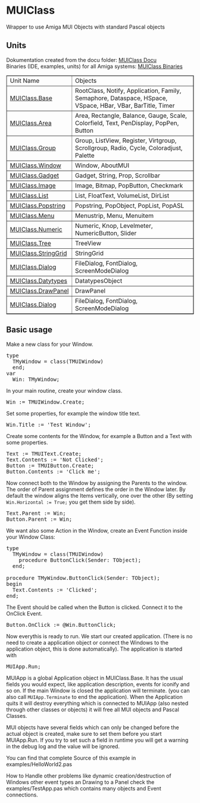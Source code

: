 # MUIClass
Wrapper to use Amiga MUI Objects with standard Pascal objects

## Units
Dokumentation created from the docu folder: <a href="http://build.alb42.de/MUIClass/html/">MUIClass Docu</a><BR>
Binaries (IDE, examples, units) for all Amiga systems: <a href="http://build.alb42.de/MUIClass/">MUIClass Binaries</a><BR>
<table border=1>
<tr><td>Unit Name</td><td>Objects</td></tr>
<tr><td><a href="http://www.alb42.de/muiclass-docu/muiclass.base/index.html">MUIClass.Base</a></td><td>RootClass, Notify, Application, Family, Semaphore, Dataspace, HSpace, VSpace, HBar, VBar, BarTitle, Timer</td></tr>
<tr><td><a href="http://www.alb42.de/muiclass-docu/muiclass.area/index.html">MUIClass.Area</a></td><td>Area, Rectangle, Balance, Gauge, Scale, Colorfield, Text, PenDisplay, PopPen, Button</td></tr>
<tr><td><a href="http://www.alb42.de/muiclass-docu/muiclass.group/index.html">MUIClass.Group</a></td><td>Group, ListView, Register, Virtgroup, Scrollgroup, Radio, Cycle, Coloradjust, Palette</td></tr>
<tr><td><a href="http://www.alb42.de/muiclass-docu/muiclass.window/index.html">MUIClass.Window</a></td><td>Window, AboutMUI</td></tr>
<tr><td><a href="http://www.alb42.de/muiclass-docu/muiclass.gadget/index.html">MUIClass.Gadget</a></td><td>Gadget, String, Prop, Scrollbar</td></tr>
<tr><td><a href="http://www.alb42.de/muiclass-docu/muiclass.image/index.html">MUIClass.Image</a></td><td>Image, Bitmap, PopButton, Checkmark</td></tr>
<tr><td><a href="http://www.alb42.de/muiclass-docu/muiclass.list/index.html">MUIClass.List</a></td><td>List, FloatText, VolumeList, DirList</td></tr>
<tr><td><a href="http://www.alb42.de/muiclass-docu/muiclass.popstring/index.html">MUIClass.Popstring</a></td><td>Popstring, PopObject, PopList, PopASL</td></tr>
<tr><td><a href="http://www.alb42.de/muiclass-docu/muiclass.menu/index.html">MUIClass.Menu</a></td><td>Menustrip, Menu, Menuitem</td></tr>
<tr><td><a href="http://www.alb42.de/muiclass-docu/muiclass.numeric/index.html">MUIClass.Numeric</a></td><td>Numeric, Knop, Levelmeter, NumericButton, Slider</td></tr>
<tr><td><a href="http://www.alb42.de/muiclass-docu/muiclass.tree/index.html">MUIClass.Tree</a></td><td>TreeView</td></tr>
<tr><td><a href="http://www.alb42.de/muiclass-docu/muiclass.stringgrid/index.html">MUIClass.StringGrid</a></td><td>StringGrid</td></tr>
<tr><td><a href="http://www.alb42.de/muiclass-docu/muiclass.dialog/index.html">MUIClass.Dialog</a></td><td>FileDialog, FontDialog, ScreenModeDialog</td></tr>
<tr><td><a href="http://www.alb42.de/muiclass-docu/muiclass.datatypes/index.html">MUIClass.Datytypes</a></td><td>DatatypesObject</td></tr>
<tr><td><a href="http://www.alb42.de/muiclass-docu/muiclass.drawpanel/index.html">MUIClass.DrawPanel</a></td><td>DrawPanel</td></tr>
<tr><td><a href="http://www.alb42.de/muiclass-docu/muiclass.dialog/index.html">MUIClass.Dialog</a></td><td>FileDialog, FontDialog, ScreenModeDialog</td></tr>
</table>

## Basic usage

Make a new class for your Window.
<pre>
type
  TMyWindow = class(TMUIWindow)
  end;
var
  Win: TMyWindow;
</pre>
In your main routine, create your window class.
<pre>
Win := TMUIWindow.Create;
</pre>
Set some properties, for example the window title text.
<pre>
Win.Title := 'Test Window';
</pre>
Create some contents for the Window, for example a Button and a Text with some properties.
<pre>
Text := TMUIText.Create;
Text.Contents := 'Not Clicked';
Button := TMUIButton.Create;
Button.Contents := 'Click me';
</pre>
Now connect both to the Window by assigning the Parents to the window.
The order of Parent assignment defines the order in the Window later. By default the window aligns the Items vertically, one over the other (By setting  <code>Win.Horizontal := True;</code> you get them side by side).
<pre>
Text.Parent := Win;
Button.Parent := Win;
</pre>
We want also some Action in the Window, create an Event Function inside your Window Class:
<pre>
type
  TMyWindow = class(TMUIWindow)
    procedure ButtonClick(Sender: TObject);
  end;

procedure TMyWindow.ButtonClick(Sender: TObject);
begin
  Text.Contents := 'Clicked';
end;
</pre>
The Event should be called when the Button is clicked. Connect it to the OnClick Event.
<pre>
Button.OnClick := @Win.ButtonClick;
</pre>
Now everythis is ready to run. We start our created application. (There is no need to create a application object or connect the Windows to the application object, this is done automatically). The application is started with
<pre>
MUIApp.Run;
</pre>

MUIApp is a global Application object in MUIClass.Base. It has the usual fields you would expect, like application description, events for iconify and so on.
If the main Window is closed the application will terminate. (you can also call <code>MUIApp.Terminate</code> to end the application).
When the Application quits it will destroy everything which is connected to MUIApp (also nested through other classes or objects) it will free all MUI objects and Pascal Classes.

MUI objects have several fields which can only be changed before the actual object is created, make sure to set them before you start MUIApp.Run. If you try to set such a field in runtime you will get a warning in the debug log and the value will be ignored.

You can find that complete Source of this example in examples/HelloWorld2.pas

How to Handle other problems like dynamic creation/destruction of Windows other event types an Drawing to a Panel check the examples/TestApp.pas which contains many objects and Event connections.
